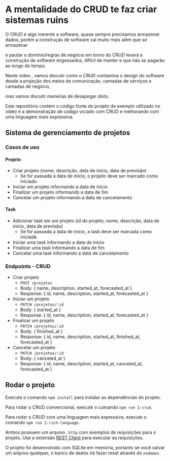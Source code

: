 # A mentalidade do CRUD te faz criar sistemas ruins

O CRUD é algo inerente a software, quase sempre precisamos armazenar dados, porém a construção de software vai muito mais além que só armazenar

e pautar o domínio/regras de negócio em torno do CRUD levará a construção de software engessados, difícil de manter e que não se pagarão ao longo do tempo.

Neste vídeo [](), vamos discutir como o CRUD contamina o design do software desde a projeção dos meios de comunicação, camadas de serviços e camadas de negócio, 

mas vamos discutir maneiras de desapegar disto.


Este repositório contém o código fonte do projeto de exemplo utilizado no vídeo e a demonstração de código viciado com CRUD e melhorando com uma linguagem mais expressiva.

## Sistema de gerenciamento de projetos

### Casos de uso

#### Projeto

- Criar projeto (nome, descrição, data de início, data de previsão)
    - Se for passada a data de início, o projeto deve ser marcado como iniciado
- Iniciar um projeto informando a data de início
- Finalizar um projeto informando a data de fim
- Cancelar um projeto informando a data de cancelamento

#### Task

- Adicionar task em um projeto (id do projeto, nome, descrição, data de início, data de previsão)
    - Se for passada a data de início, a task deve ser marcada como iniciada
- Iniciar uma task informando a data de início
- Finalizar uma task informando a data de fim
- Cancelar uma task informando a data de cancelamento

### Endpoints - CRUD

- Criar projeto
    - `POST /projetos`
    - Body: { name, description, started_at, forecasted_at }
    - Response: { id, name, description, started_at, forecasted_at }
- Iniciar um projeto
    - `PATCH /projetos/:id`
    - Body: { started_at }
    - Response: { id, name, description, started_at, forecasted_at }
- Finalizar um projeto
    - `PATCH /projetos/:id`
    - Body: { finished_at }
    - Response: { id, name, description, started_at, finished_at, forecasted_at }
- Cancelar um projeto
    - `PATCH /projetos/:id`
    - Body: { canceled_at }
    - Response: { id, name, description, started_at, canceled_at, forecasted_at }

## Rodar o projeto

Execute o comando `npm install` para instalar as dependências do projeto.

Para rodar o CRUD convencional, execute o comando `npm run 1-crud`.

Para rodar o CRUD com uma linguagem mais expressiva, execute o comando `npm run 2-rich-language`.

Ambos possuem um arquivo `.http` com exemplos de requisições para o projeto. Use a extensão [REST Client](https://marketplace.visualstudio.com/items?itemName=humao.rest-client) para executar as requisições.

O projeto foi desenvolvido com SQLite em memória, portanto se você salvar um arquivo qualquer, o banco de dados irá fazer reset através do `nodemon`.